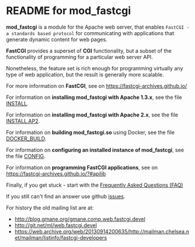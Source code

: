 # README for mod_fastcgi

**mod_fastcgi** is a module for the Apache web server, that enables
`FastCGI - a standards based protocol` for communicating with
applications that generate dynamic content for web pages.

**FastCGI** provides a superset of **CGI** functionality, but a subset of the
functionality of programming for a particular web server API.

Nonetheless, the feature set is rich enough for programming virtually
any type of web application, but the result is generally more
scalable.  

For more information on **FastCGI**, see on https://fastcgi-archives.github.io/

For information on **installing mod_fastcgi with Apache 1.3.x**, see the
file [INSTALL](INSTALL.md).

For information on **installing mod_fastcgi with Apache 2.x**, see the
file [INSTALL.AP2](INSTALL.AP2.md).

For information on **building mod_fastcgi.so** using Docker, see the
file [DOCKER_BUILD](DOCKER_BUILD.md).

For information on **configuring an installed instance of mod_fastcgi**,
see the file [CONFIG](CONFIG.md). 

For information on **programming FastCGI applications**, see on https://fastcgi-archives.github.io/?#apilib

Finally, if you get stuck - start with the [Frequently Asked Questions
(FAQ)](https://fastcgi-archives.github.io/FastCGI_FAQ.html)

If you still can't find an answer use github [issues](https://github.com/FastCGI-Archives/mod_fastcgi/issues).

For history the old mailing list are at:

- http://blog.gmane.org/gmane.comp.web.fastcgi.devel
- http://git.net/ml/web.fastcgi.devel
- https://web.archive.org/web/20130914200635/http://mailman.chelsea.net/mailman/listinfo/fastcgi-developers


